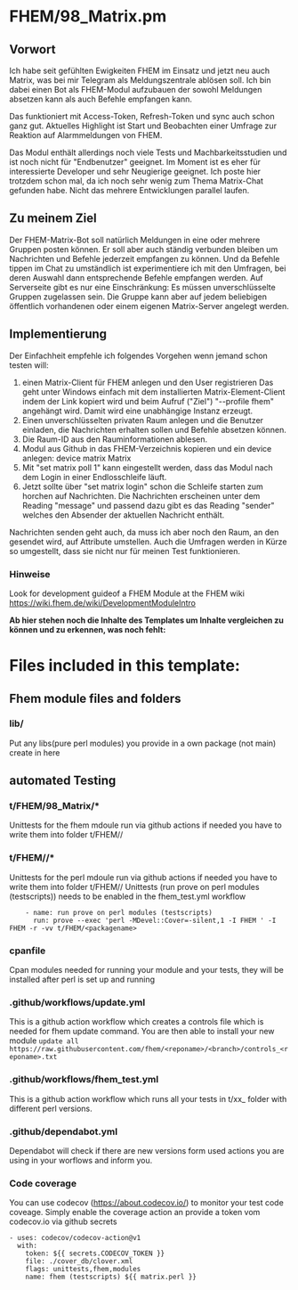 # FHEM/98_Matrix.pm
## Vorwort
Ich habe seit gefühlten Ewigkeiten FHEM im Einsatz und jetzt neu auch Matrix, was bei mir Telegram als Meldungszentrale ablösen soll. Ich bin dabei einen Bot als FHEM-Modul aufzubauen der sowohl Meldungen absetzen kann als auch Befehle empfangen kann.

Das funktioniert mit Access-Token, Refresh-Token und sync auch schon ganz gut. Aktuelles Highlight ist Start und Beobachten einer Umfrage zur Reaktion auf Alarmmeldungen von FHEM.

Das Modul enthält allerdings noch viele Tests und Machbarkeitsstudien und ist noch nicht für "Endbenutzer" geeignet. Im Moment ist es eher für interessierte Developer und sehr Neugierige geeignet. Ich poste hier trotzdem schon mal, da ich noch sehr wenig zum Thema Matrix-Chat gefunden habe. Nicht das mehrere Entwicklungen parallel laufen.

## Zu meinem Ziel
Der FHEM-Matrix-Bot soll natürlich Meldungen in eine oder mehrere Gruppen posten können. Er soll aber auch ständig verbunden bleiben um Nachrichten und Befehle jederzeit empfangen zu können. Und da Befehle tippen im Chat zu umständlich ist experimentiere ich mit den Umfragen, bei deren Auswahl dann entsprechende Befehle empfangen werden. Auf Serverseite gibt es nur eine Einschränkung: Es müssen unverschlüsselte Gruppen zugelassen sein. Die Gruppe kann aber auf jedem beliebigen öffentlich vorhandenen oder einem eigenen Matrix-Server angelegt werden.

## Implementierung
Der Einfachheit empfehle ich folgendes Vorgehen wenn jemand schon testen will:
1. einen Matrix-Client für FHEM anlegen und den User registrieren Das geht unter Windows einfach mit dem installierten Matrix-Element-Client indem der Link kopiert wird und beim Aufruf ("Ziel") "--profile fhem" angehängt wird. Damit wird eine unabhängige Instanz erzeugt.
2. Einen unverschlüsselten privaten Raum anlegen und die Benutzer einladen, die Nachrichten erhalten sollen und Befehle absetzen können.
3. Die Raum-ID aus den Rauminformationen ablesen.
4. Modul aus Github in das FHEM-Verzeichnis kopieren und ein device anlegen:
  device matrix Matrix <server> <user> <passwort>
5. Mit "set matrix poll 1" kann eingestellt werden, dass das Modul nach dem Login in einer Endlosschleife läuft.
6. Jetzt sollte über "set matrix login" schon die Schleife starten zum horchen auf Nachrichten. Die Nachrichten erscheinen unter dem Reading "message" und passend dazu gibt es das Reading "sender" welches den Absender der aktuellen Nachricht enthält.

Nachrichten senden geht auch, da muss ich aber noch den Raum, an den gesendet wird, auf Attribute umstellen. Auch die Umfragen werden in Kürze so umgestellt, dass sie nicht nur für meinen Test funktionieren.

### Hinweise
Look for development guideof a FHEM Module at the FHEM wiki
https://wiki.fhem.de/wiki/DevelopmentModuleIntro

**Ab hier stehen noch die Inhalte des Templates um Inhalte vergleichen zu können und zu erkennen, was noch fehlt:**
# Files included in this template:

## Fhem module files and folders

### lib/

Put any libs(pure perl modules) you provide in a own package (not main) create in here

## automated Testing

### t/FHEM/98_Matrix/*

Unittests for the fhem mdoule run via github actions if needed you have to write them into folder t/FHEM/<modulename>/


### t/FHEM/<packagename>/*

Unittests for the perl mdoule run via github actions if needed you have to write them into folder t/FHEM/<PACKAGENAME>/
Unittests (run prove on perl modules (testscripts)) needs to be enabled in the fhem_test.yml workflow

```
    - name: run prove on perl modules (testscripts)
      run: prove --exec 'perl -MDevel::Cover=-silent,1 -I FHEM ' -I FHEM -r -vv t/FHEM/<packagename>
```

### cpanfile

Cpan modules needed for running your module and your tests, they will be installed after perl is set up and running 

### .github/workflows/update.yml

This is a github action workflow which creates a controls file which is needed for fhem update command.
You are then able to install your new module 
`update all https://raw.githubusercontent.com/fhem/<reponame>/<branch>/controls_<reponame>.txt`

### .github/workflows/fhem_test.yml

This is a github action workflow which runs all your tests in t/xx_<Module> folder with different perl versions.

### .github/dependabot.yml

Dependabot will check if there are new versions form used actions you are using in your worflows and inform you.

### Code coverage
You can use codecov (https://about.codecov.io/)  to monitor your test code coveage.
Simply enable the coverage action an provide a token vom codecov.io via github secrets

    - uses: codecov/codecov-action@v1
      with:
        token: ${{ secrets.CODECOV_TOKEN }}
        file: ./cover_db/clover.xml
        flags: unittests,fhem,modules
        name: fhem (testscripts) ${{ matrix.perl }}

